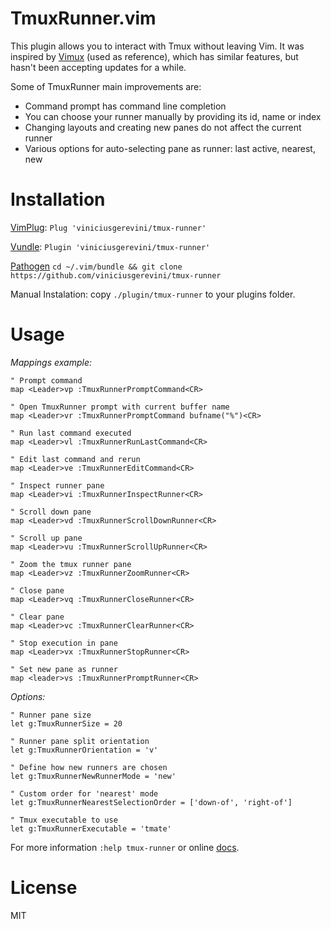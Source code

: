 # TmuxRunner.vim

This plugin allows you to interact with Tmux without leaving Vim.
It was inspired by [Vimux](https://github.com/benmills/vimux) (used as reference), which has similar features, but hasn't been accepting updates for a while.

Some of TmuxRunner main improvements are:

- Command prompt has command line completion
- You can choose your runner manually by providing its id, name or index
- Changing layouts and creating new panes do not affect the current runner
- Various options for auto-selecting pane as runner: last active, nearest, new

# Installation

[VimPlug](https://github.com/junegunn/vim-plug): `Plug 'viniciusgerevini/tmux-runner'`

[Vundle](https://github.com/VundleVim/Vundle.vim): `Plugin 'viniciusgerevini/tmux-runner'`

[Pathogen](https://github.com/tpope/vim-pathogen) `cd ~/.vim/bundle && git clone https://github.com/viniciusgerevini/tmux-runner`

Manual Instalation: copy `./plugin/tmux-runner` to your plugins folder.

# Usage

*Mappings example:*
```
" Prompt command
map <Leader>vp :TmuxRunnerPromptCommand<CR>

" Open TmuxRunner prompt with current buffer name
map <Leader>vr :TmuxRunnerPromptCommand bufname("%")<CR>

" Run last command executed
map <Leader>vl :TmuxRunnerRunLastCommand<CR>

" Edit last command and rerun
map <Leader>ve :TmuxRunnerEditCommand<CR>

" Inspect runner pane
map <Leader>vi :TmuxRunnerInspectRunner<CR>

" Scroll down pane
map <Leader>vd :TmuxRunnerScrollDownRunner<CR>

" Scroll up pane
map <Leader>vu :TmuxRunnerScrollUpRunner<CR>

" Zoom the tmux runner pane
map <Leader>vz :TmuxRunnerZoomRunner<CR>

" Close pane
map <Leader>vq :TmuxRunnerCloseRunner<CR>

" Clear pane
map <Leader>vc :TmuxRunnerClearRunner<CR>

" Stop execution in pane
map <Leader>vx :TmuxRunnerStopRunner<CR>

" Set new pane as runner
map <leader>vs :TmuxRunnerPromptRunner<CR>
```

*Options:*
```
" Runner pane size
let g:TmuxRunnerSize = 20

" Runner pane split orientation
let g:TmuxRunnerOrientation = 'v'

" Define how new runners are chosen
let g:TmuxRunnerNewRunnerMode = 'new'

" Custom order for 'nearest' mode
let g:TmuxRunnerNearestSelectionOrder = ['down-of', 'right-of']

" Tmux executable to use
let g:TmuxRunnerExecutable = 'tmate'
```
For more information `:help tmux-runner` or online [docs](./doc/tmux-runner.txt).

# License

MIT
